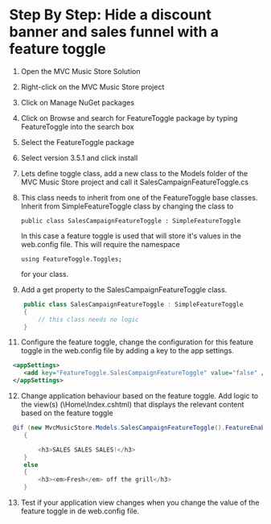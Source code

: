 # Step By Step: Hide a discount banner and sales funnel with a feature toggle #

1. Open the MVC Music Store Solution
2. Right-click on the MVC Music Store project
3. Click on Manage NuGet packages
4. Click on Browse and search for FeatureToggle package by typing FeatureToggle into the search box
5. Select the FeatureToggle package 
6. Select version 3.5.1 and click install

7. Lets define toggle class, add a new class to the Models folder of the MVC Music Store project and call it SalesCampaignFeatureToggle.cs
8. This class needs to inherit from one of the FeatureToggle base classes.
Inherit from SimpleFeatureToggle class by changing the class to

    `public class SalesCampaignFeatureToggle : SimpleFeatureToggle`

    In this case a feature toggle is used that will store it's values in the web.config file. This will require the namespace 
    
    `using FeatureToggle.Toggles;` 
    
    for your class.

10. Add a get property to the SalesCampaignFeatureToggle class.

```cs
    public class SalesCampaignFeatureToggle : SimpleFeatureToggle
    {
        // this class needs no logic
    } 
```

11. Configure the feature toggle, change the configuration for this feature toggle in the web.config file by adding a key to the app settings.<br>

```xml
 <appSettings>
    <add key="FeatureToggle.SalesCampaignFeatureToggle" value="false" />
 </appSettings>
 ```
 
12. Change application behaviour based on the feature toggle. Add logic to the view(s) (\Home\Index.cshtml) that displays the relevant content based on the feature toggle

```cs
 @if (new MvcMusicStore.Models.SalesCampaignFeatureToggle().FeatureEnabled)
    {

        <h3>SALES SALES SALES!</h3>
    }
    else
    {
        <h3><em>Fresh</em> off the grill</h3>
    } 
```

13. Test if your application view changes when you change the value of the feature toggle in de web.config file.

